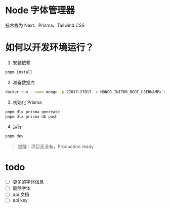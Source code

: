 # Node 字体管理器
技术栈为 Next、Prisma、Tailwind CSS

# 如何以开发环境运行？
1. 安装依赖
```bash
pnpm install
```
2. 准备数据库
```bash
docker run --name mongo -p 27017:27017 -e MONGO_INITDB_ROOT_USERNAME="default" -e MONGO_INITDB_ROOT_PASSWORD="default" -d prismagraphql/mongo-single-replica:5.0.3
```
3. 初始化 Prisma
```bash
pnpm dlx prisma generate
pnpm dlx prisma db push
```
4. 运行
```bash
pnpm dev
```

> 提醒：项目还没有，Production ready

# todo
- [ ] 更多的字体信息
- [ ] 删除字体
- [ ] api 文档
- [ ] api key
